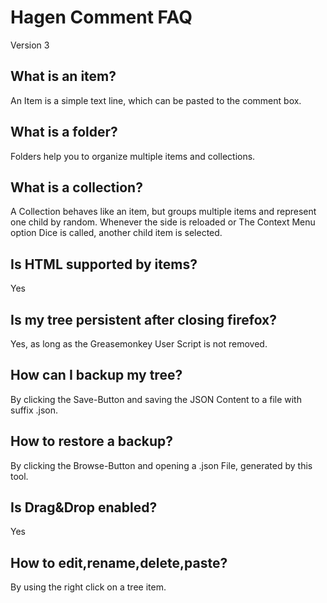 Hagen Comment FAQ
=================
Version 3

What is an **item**?
--------------------
An Item is a simple text line, which can be pasted to the comment box.

What is a **folder**?
--------------------
Folders help you to organize multiple items and collections.

What is a **collection**?
-------------------------
A Collection behaves like an item, but groups multiple items and represent one child by random. Whenever the side is reloaded or The Context Menu option Dice is called, another child item is selected.

Is **HTML** supported by items?
-------------------------------
Yes

Is my tree **persistent** after closing firefox?
------------------------------------------------
Yes, as long as the Greasemonkey User Script is not removed.

How can I **backup** my tree?
-----------------------------
By clicking the Save-Button and saving the JSON Content to a file with suffix .json.

How to **restore** a backup?
----------------------------
By clicking the Browse-Button and opening a .json File, generated by this tool.

Is **Drag&Drop** enabled?
-------------------------
Yes

How to **edit**,**rename**,**delete**,**paste**?
------------------------------------------------
By using the right click on a tree item.
